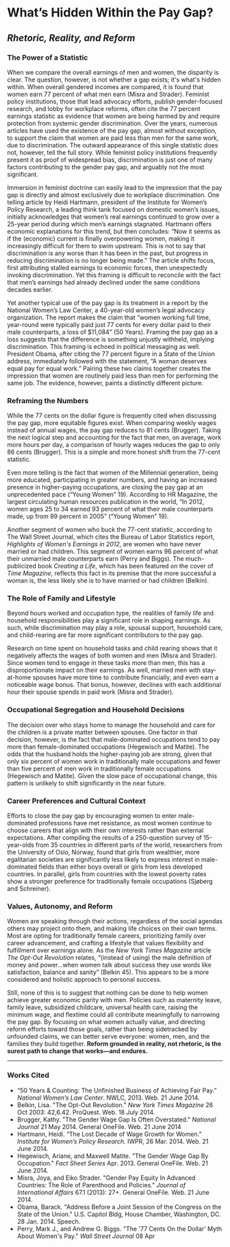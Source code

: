 # What’s Hidden Within the Pay Gap?  
## *Rhetoric, Reality, and Reform*

### The Power of a Statistic  
When we compare the overall earnings of men and women, the disparity is clear. The question, however, is not whether a gap exists; it's what's hidden within. When overall gendered incomes are compared, it is found that women earn 77 percent of what men earn (Misra and Strader). Feminist policy institutions, those that lead advocacy efforts, publish gender-focused research, and lobby for workplace reforms, often cite the 77 percent earnings statistic as evidence that women are being harmed by and require protection from systemic gender discrimination. Over the years, numerous articles have used the existence of the pay gap, almost without exception, to support the claim that women are paid less than men for the same work, due to discrimination. The outward appearance of this single statistic does not, however, tell the full story. While feminist policy institutions frequently present it as proof of widespread bias, discrimination is just one of many factors contributing to the gender pay gap, and arguably not the most significant.

Immersion in feminist doctrine can easily lead to the impression that the pay gap is directly and almost exclusively due to workplace discrimination. One telling article by Heidi Hartmann, president of the Institute for Women’s Policy Research, a leading think tank focused on domestic women’s issues, initially acknowledges that women’s real earnings continued to grow over a 25-year period during which men’s earnings stagnated. Hartmann offers economic explanations for this trend, but then concludes: “Now it seems as if the (economic) current is finally overpowering women, making it increasingly difficult for them to swim upstream. This is not to say that discrimination is any worse than it has been in the past, but progress in reducing discrimination is no longer being made.” The article shifts focus, first attributing stalled earnings to economic forces, then unexpectedly invoking discrimination. Yet this framing is difficult to reconcile with the fact that men’s earnings had already declined under the same conditions decades earlier.

Yet another typical use of the pay gap is its treatment in a report by the National Women’s Law Center, a 40-year-old women’s legal advocacy organization. The report makes the claim that “women working full time, year-round were typically paid just 77 cents for every dollar paid to their male counterparts, a loss of $11,084” (50 Years). Framing the pay gap as a loss suggests that the difference is something unjustly withheld, implying discrimination. This framing is echoed in political messaging as well. President Obama, after citing the 77 percent figure in a State of the Union address, immediately followed with the statement, “A woman deserves equal pay for equal work.” Pairing these two claims together creates the impression that women are routinely paid less than men for performing the same job. The evidence, however, paints a distinctly different picture.

### Reframing the Numbers  
While the 77 cents on the dollar figure is frequently cited when discussing the pay gap, more equitable figures exist. When comparing weekly wages instead of annual wages, the pay gap reduces to 81 cents (Brugger). Taking the next logical step and accounting for the fact that men, on average, work more hours per day, a comparison of hourly wages reduces the gap to only 86 cents (Brugger). This is a simple and more honest shift from the 77-cent statistic.

Even more telling is the fact that women of the Millennial generation, being more educated, participating in greater numbers, and having an increased presence in higher-paying occupations, are closing the pay gap at an unprecedented pace (“Young Women” 19). According to HR Magazine, the largest circulating human resources publication in the world, “In 2012, women ages 25 to 34 earned 93 percent of what their male counterparts made, up from 89 percent in 2005” (“Young Women” 19).

Another segment of women who buck the 77-cent statistic, according to The Wall Street Journal, which cites the Bureau of Labor Statistics report, *Highlights of Women's Earnings in 2012*, are women who have never married or had children. This segment of women earns 96 percent of what their unmarried male counterparts earn (Perry and Biggs). The much-publicized book *Creating a Life*, which has been featured on the cover of *Time Magazine*, reflects this fact in its premise that the more successful a woman is, the less likely she is to have married or had children (Belkin).

### The Role of Family and Lifestyle  
Beyond hours worked and occupation type, the realities of family life and household responsibilities play a significant role in shaping earnings. As such, while discrimination may play a role, spousal support, household care, and child-rearing are far more significant contributors to the pay gap.

Research on time spent on household tasks and child rearing shows that it negatively affects the wages of both women and men (Misra and Strader). Since women tend to engage in these tasks more than men, this has a disproportionate impact on their earnings. As well, married men with stay-at-home spouses have more time to contribute financially, and even earn a noticeable wage bonus. That bonus, however, declines with each additional hour their spouse spends in paid work (Misra and Strader).

### Occupational Segregation and Household Decisions  
The decision over who stays home to manage the household and care for the children is a private matter between spouses. One factor in that decision, however, is the fact that male-dominated occupations tend to pay more than female-dominated occupations (Hegewisch and Matite). The odds that the husband holds the higher-paying job are strong, given that only six percent of women work in traditionally male occupations and fewer than five percent of men work in traditionally female occupations (Hegewisch and Matite). Given the slow pace of occupational change, this pattern is unlikely to shift significantly in the near future.

### Career Preferences and Cultural Context  
Efforts to close the pay gap by encouraging women to enter male-dominated professions have met resistance, as most women continue to choose careers that align with their own interests rather than external expectations. After compiling the results of a 250-question survey of 15-year-olds from 35 countries in different parts of the world, researchers from the University of Oslo, Norway, found that girls from wealthier, more egalitarian societies are significantly less likely to express interest in male-dominated fields than either boys overall or girls from less developed countries. In parallel, girls from countries with the lowest poverty rates show a stronger preference for traditionally female occupations (Sjøberg and Schreiner).

### Values, Autonomy, and Reform  
Women are speaking through their actions, regardless of the social agendas others may project onto them, and making life choices on their own terms. Most are opting for traditionally female careers, prioritizing family over career advancement, and crafting a lifestyle that values flexibility and fulfillment over earnings alone. As the *New York Times Magazine* article *The Opt-Out Revolution* relates, “(instead of using) the male definition of money and power...when women talk about success they use words like satisfaction, balance and sanity” (Belkin 45). This appears to be a more considered and holistic approach to personal success.

Still, none of this is to suggest that nothing can be done to help women achieve greater economic parity with men. Policies such as maternity leave, family leave, subsidized childcare, universal health care, raising the minimum wage, and flextime could all contribute meaningfully to narrowing the pay gap. By focusing on what women actually value, and directing reform efforts toward those goals, rather than being sidetracked by unfounded claims, we can better serve everyone: women, men, and the families they build together. **Reform grounded in reality, not rhetoric, is the surest path to change that works—and endures.**

---

### Works Cited  
- “50 Years & Counting: The Unfinished Business of Achieving Fair Pay.” *National Women’s Law Center*. NWLC, 2013. Web. 21 June 2014.  
- Belkin, Lisa. "The Opt-Out Revolution." *New York Times Magazine* 26 Oct 2003: 42,6.42. ProQuest. Web. 18 July 2014.  
- Brugger, Kathy. "The Gender Wage Gap Is Often Overstated." *National Journal* 21 May 2014. General OneFile. Web. 21 June 2014  
- Hartmann, Heidi. “The Lost Decade of Wage Growth for Women.” *Institute for Women’s Policy Research*. IWPR, 26 Mar. 2014. Web. 21 June 2014.  
- Hegewisch, Ariane, and Maxwell Matite. "The Gender Wage Gap By Occupation." *Fact Sheet Series* Apr. 2013. General OneFile. Web. 21 June 2014.  
- Misra, Joya, and Eiko Strader. "Gender Pay Equity In Advanced Countries: The Role of Parenthood and Policies." *Journal of International Affairs* 67.1 (2013): 27+. General OneFile. Web. 21 June 2014.  
- Obama, Barack. "Address Before a Joint Session of the Congress on the State of the Union." U.S. Capitol Bldg, House Chamber, Washington, DC. 28 Jan. 2014. Speech.  
- Perry, Mark J., and Andrew G. Biggs. "The '77 Cents On the Dollar' Myth About Women's Pay." *Wall Street Journal* 08 Apr
